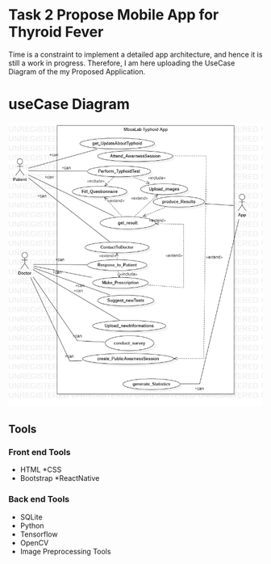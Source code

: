# Task 2 Propose Mobile App for Thyroid Fever

Time is a constraint to implement a detailed app architecture, and hence it is still a work in progress. Therefore, I am here uploading the
UseCase Diagram of the my Proposed Application.

# useCase Diagram
![UseCase Diagram](Mboalab_TyphoidApp.png)

## Tools
### Front end Tools
* HTML
*CSS
* Bootstrap
*ReactNative
### Back end Tools
* SQLite
* Python
* Tensorflow
* OpenCV
* Image Preprocessing Tools




